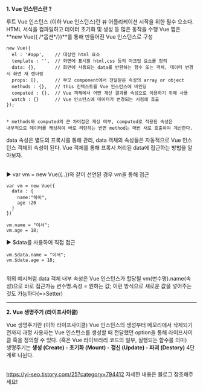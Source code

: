 **1\. Vue 인스턴스란 ?**

루트 Vue 인스턴스 (이하 Vue 인스턴스)란 뷰 어플리케이션 시작을 위한 필수 요소다.
HTML 서식을 컴파일하고 데이터 초기화 및 생성 등 많은 동작을 수행
Vue 앱은 **new Vue({ /\*옵션\*/})**를 통해 만들어진 Vue 인스턴스로 구성

```
new Vue({
  el : '#app',    // 대상인 html 요소
  template : '',  // 화면에 표시할 html,css 등의 마크업 요소를 정의
  data: {},       // 화면에 사용되는 data를 반환하는 함수 또는 객체, 데이터 변경 시 화면 재 렌더링
  props: [],      // 부모 component에서 전달받은 속성의 array or object
  methods : {},   // this 컨텍스트를 Vue 인스턴스에 바인딩
  computed : {},  // Vue 객체에서 어떤 계산 결과를 속성으로 이용하기 위해 사용
  watch : {}      // Vue 인스턴스에 데이터가 변경되는 시점에 호출
});


* methods와 computed의 큰 차이점은 캐싱 여부, computed로 적용된 속성은
내부적으로 데이터를 캐싱하여 바로 리턴하는 반면 method는 매번 새로 호출하여 계산한다.
```

data 속성은 별도의 프록시를 통해 관리, data 객체의 속성들은 자동적으로 Vue 인스턴스 객체의 속성이 된다. 
Vue 객체를 통해 프록시 처리된 data에 접근하는 방법을 알아보자.
<br/>
<br/>

▶ var vm = new Vue({..})와 같이 선언된 경우 vm을 통해 접근
```
var vm = new Vue({
  data : {
    name:"하이",
    age :20
  }
})

vm.name = "이서";
vm.age = 18;
```

▶ $data를 사용하여 직접 접근
```
vm.$data.name = "이서";
vm.$data.age = 18;
```

<br/>
위의 예시처럼 data 객체 내부 속성은 Vue 인스턴스가 할당될 vm(변수명).name(속성)으로 바로 접근가능
변수명.속성 = 원하는 값; 이런 방식으로 새로운 값을 넣어주는 것도 가능하다(=>Setter)


---


**2\. Vue 생명주기 (라이프사이클)**


Vue 생명주기란 (이하 라이프사이클) Vue 인스턴스의 생성부터 메모리에서 삭제되기 전까지 과정
사용자는 Vue 인스턴스를 생성할 때 전달했던 option을 통해 라이프사이클 훅을 정의할 수 있다. 
(훅은 Vue 라이브러리 코드의 일부, 실행되는 함수를 의미)
<br/>
생명주기는 **생성 (Create) - 초기화 (Mount) - 갱신 (Update) - 파괴 (Destory)** 4단계로 나뉜다.
<br/>
<br/>

https://yi-seo.tistory.com/25?category=794412
자세한 내용은 블로그 참조해주세요!
